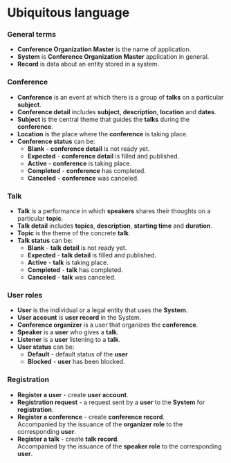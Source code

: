 # Ubiquitous language

### General terms
- **Conference Organization Master** is the name of application.
- **System** is **Conference Organization Master** application in general.
- **Record** is data about an entity stored in a system.

### Conference
- **Conference** is an event at which there is a group of **talks** on a particular **subject**.
- **Conference detail** includes **subject**, **description**, **location** and **dates**.
- **Subject** is the central theme that guides the **talks** during the **conference**.
- **Location** is the place where the **conference** is taking place.
- **Conference status** can be:
  - **Blank** - **conference detail** is not ready yet.
  - **Expected** - **conference detail** is filled and published.
  - **Active** - **conference** is taking place.
  - **Completed** - **conference** has completed.
  - **Canceled** - **conference** was canceled.

### Talk
- **Talk** is a performance in which **speakers** shares their thoughts on a particular **topic**.
- **Talk detail** includes **topics**, **description**, **starting time** and **duration**.
- **Topic** is the theme of the concrete **talk**.
- **Talk status** can be:
    - **Blank** - **talk detail** is not ready yet.
    - **Expected** - **talk detail** is filled and published.
    - **Active** - **talk** is taking place.
    - **Completed** - **talk** has completed.
    - **Canceled** - **talk** was canceled.

### User roles
- **User** is the individual or a legal entity that uses the **System**.
- **User account** is **user record** in the System.
- **Conference organizer** is a user that organizes the **conference**.
- **Speaker** is a **user** who gives a **talk**.
- **Listener** is a **user** listening to a **talk**.
- **User status** can be:
  - **Default** - default status of the **user**
  - **Blocked** - **user** has been blocked.

### Registration
- **Register a user** - create **user account**.
- **Registration request** - a request sent by a **user** to the **System** for **registration**.
- **Register a conference** - create **conference record**.\
  Accompanied by the issuance of the **organizer role** to the corresponding **user**.
- **Register a talk** - create **talk record**.\
  Accompanied by the issuance of the **speaker role** to the corresponding **user**.